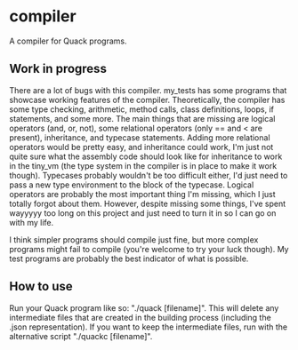 # compiler
A compiler for Quack programs.

## Work in progress

There are a lot of bugs with this compiler. my_tests has some programs that showcase working
features of the compiler. Theoretically, the compiler has some type checking, arithmetic, method
calls, class definitions, loops, if statements, and some more. The main things that are missing are
logical operators (and, or, not), some relational operators (only == and < are present), inheritance,
and typecase statements. Adding more relational operators would be pretty easy, and inheritance could
work, I'm just not quite sure what the assembly code should look like for inheritance to work in the
tiny_vm (the type system in the compiler is in place to make it work though). Typecases probably
wouldn't be too difficult either, I'd just need to pass a new type environment to the block of
the typecase. Logical operators are probably the most important thing I'm missing, which I just totally
forgot about them. However, despite missing some things, I've spent wayyyyy too long on this project
and just need to turn it in so I can go on with my life.

I think simpler programs should compile just fine, but more complex programs might fail to compile (you're
welcome to try your luck though). My test programs are probably the best indicator of what is possible.

## How to use

Run your Quack program like so: "./quack [filename]". This will delete any intermediate files that are
created in the building process (including the .json representation). If you want to keep the
intermediate files, run with the alternative script "./quackc [filename]".

